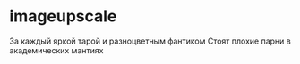 # imageupscale
За каждый яркой тарой и разноцветным фантиком Стоят плохие парни в академических мантиях
